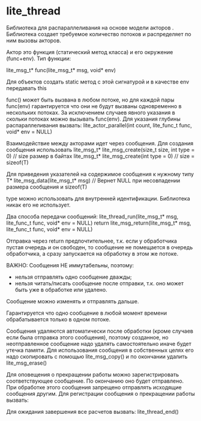 ﻿# lite_thread
Библиотека для распараллеливания на основе модели акторов
. Библиотека создает требуемое количество потоков и распределяет по ним вызовы акторов.

   Актор это функция (статический метод класса) и его окружение (func+env). Тип функции:

   lite_msg_t* func(lite_msg_t* msg, void* env)
   
   Для объектов создать static метод с этой сигнатурой и в качестве env передавать this

   func() может быть вызвана в любом потоке, но для каждой пары func(env) гарантируется что они не будут 
   вызваны одновременно в нескольких потоках. За исключением случаев явного указания в скольки потоках 
   можно вызывать func(env). Для указания глубины распараллеливания вызвать:
   lite_actor_parallel(int count, lite_func_t func, void* env = NULL)

   Взаимодействие между акторами идет через сообщения. Для создания сообщения использовать
   lite_msg_t* lite_msg_create(size_t size, int type = 0) // size размер в байтах
   lite_msg_t* lite_msg_create<T>(int type = 0) // size = sizeof(T)

   Для приведения указателей на содержимое сообщения к нужному типу
   T* lite_msg_data<T>(lite_msg_t* msg) // Вернет NULL при несовпадении размера сообщения и sizeof(T)

   type можно использовать для внутренней идентификации. Библиотека никак его не использует.

   Два способа передачи сообщений:
   lite_thread_run(lite_msg_t* msg, lite_func_t func, void* env = NULL)
   return lite_msg_return(lite_msg_t* msg, lite_func_t func, void* env = NULL)

   Отправка через return предпочтительнее, т.к. если у обработчика пустая очередь и он свободен, то 
   сообщение не помещается в очередь обработчика, а сразу запускается на обработку в этом же потоке.

   ВАЖНО: Сообщения НЕ иммутабельны, поэтому:
   - нельзя отправлять одно сообщение дважды;
   - нельзя читать/писать сообщение после отправки, т.к. оно может быть уже в обработке или удалено.

   Сообщение можно изменять и отправлять дальше.
   
   Гарантируется что одно сообщение в любой момент времени обрабатывается только в одном потоке.

   Сообщения удаляются автоматически после обработки (кроме случаев если была отправка этого сообщения), 
   поэтому созданное, но неотправленное сообщение надо удалять самостоятельно иначе будет утечка памяти.
   Для использования сообщения в собственных целях его надо скопировать с помощью lite_msg_copy() и по 
   окончании удалить lite_msg_erase()

   Для оповещения о прекращении работы можно зарегистрировать соответствующее сообщение. По окончанию 
   оно будет отправлено. При обработке этого сообщения запрещено отправлять исходящие сообщения другим.
   Для регистрации сообщения о прекращении работы вызвать:

   Для ожидания завершения все расчетов вызвать:
   lite_thread_end()
